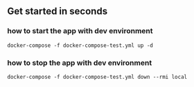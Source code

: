 ## Get started in seconds

### how to start the app with dev environment

```shell
docker-compose -f docker-compose-test.yml up -d
```

### how to stop the app with dev environment

```shell
docker-compose -f docker-compose-test.yml down --rmi local
```